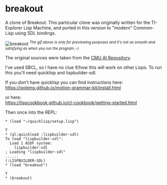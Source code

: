 # breakout

A clone of Breakout. This particular clone was originally written for the TI-Explorer Lisp Machine, and ported in this version to "modern" Common-Lisp using SDL bindings.

![breakout](https://user-images.githubusercontent.com/19293817/83981989-f5709600-a922-11ea-9b9a-97dab199d4df.gif)
<sup>_The gif above is only for previewing purposes and it's not as smooth and satisfying as when you run the program ;-)_</sup>

The original sources were taken from the [CMU AI Repository](http://www-cgi.cs.cmu.edu/afs/cs/project/ai-repository/ai/lang/lisp/code/impdep/explorer/).

I've used SBCL, so I have no clue if/how this will work on other Lisps. To run this you'll need quicklisp and lispbuilder-sdl.

If you don't have quicklisp you can find instructions here:<br/>
https://golems.github.io/motion-grammar-kit/install.html

or here:<br/>
https://lispcookbook.github.io/cl-cookbook/getting-started.html

Then once into the REPL:

```
* (load "~/quicklisp/setup.lisp")

T
* (ql:quickload :lispbuilder-sdl)
To load "lispbuilder-sdl":
  Load 1 ASDF system:
    lispbuilder-sdl
; Loading "lispbuilder-sdl"
......
(:LISPBUILDER-SDL)
* (load "breakout")

T
* (breakout)
```
